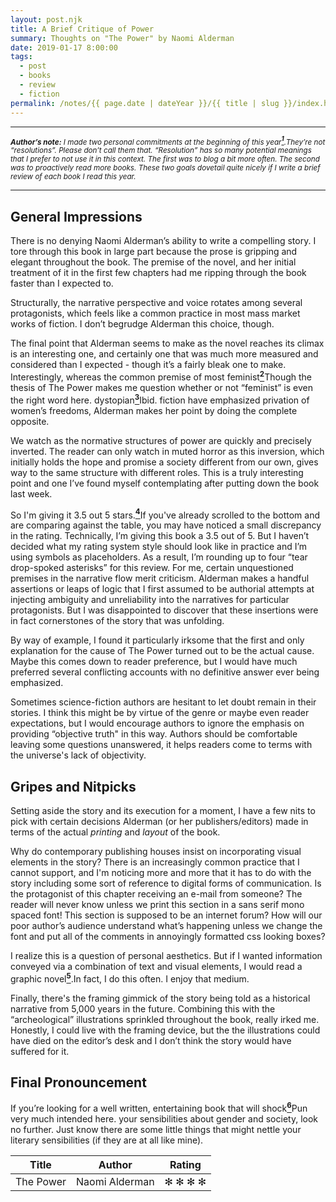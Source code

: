 ```yaml
---
layout: post.njk
title: A Brief Critique of Power
summary: Thoughts on "The Power" by Naomi Alderman
date: 2019-01-17 8:00:00
tags:
  - post
  - books
  - review
  - fiction
permalink: /notes/{{ page.date | dateYear }}/{{ title | slug }}/index.html
---
```


- - - -
<small>_**Author’s note:** I made two personal commitments at the beginning of this year<a class="footnote" href="#footnote-1"><sup><b>1</b></sup></a>.<span class="footnote-text">They’re not “resolutions”. Please don’t call them that. “Resolution” has so many potential meanings that I prefer to not use it in this context.</span> The first was to blog a bit more often. The second was to proactively read more books. These two goals dovetail quite nicely if I  write a brief review of each book I read this year._</small>
- - - -

## General Impressions

There is no denying Naomi Alderman’s ability to write a compelling story. I tore through this book in large part because the prose is gripping and elegant throughout the book. The premise of the novel, and her initial treatment of it in the first few chapters had me ripping through the book faster than I expected to.

Structurally, the narrative perspective and voice rotates among several protagonists, which feels like a common practice in most mass market works of fiction. I don’t begrudge Alderman this choice, though.

The final point that Alderman seems to make as the novel reaches its climax is an interesting one, and certainly one that was much more measured and considered than I expected - though it’s a fairly bleak one to make. Interestingly, whereas the common premise of most feminist<a class="footnote" href="#footnote-2"><sup><b>2</b></sup></a><span class="footnote-text">Though the thesis of The Power makes me question whether or not “feminist” is even the right word here.</span> dystopian<a class="footnote" href="#footnote-3"><sup><b>3</b></sup></a><span class="footnote-text">Ibid.</span> fiction have emphasized privation of women’s freedoms, Alderman makes her point by doing the complete opposite.

We watch as the normative structures of power are quickly and precisely inverted. The reader can only watch in muted horror as this inversion, which initially holds the  hope and promise a society different from our own, gives way to the same structure with different roles. This is a truly interesting point and one I’ve found myself contemplating after putting down the book last week.

So I'm giving it 3.5 out 5 stars.<a class="footnote" href="#footnote-4"><sup><b>4</b></sup></a><span class="footnote-text">If you've already scrolled to the bottom and are comparing against the table, you may have noticed a small discrepancy in the rating. Technically, I’m giving this book a 3.5 out of 5. But I haven’t decided what my rating system style should look like in practice and I’m using symbols as placeholders. As a result, I’m rounding up to four “tear drop-spoked asterisks” for this review.</span> For me, certain unquestioned premises in the narrative flow merit criticism. Alderman makes a handful assertions or leaps of logic that I first assumed to be authorial attempts at injecting ambiguity and unreliability into the narratives for particular protagonists. But I was disappointed to discover that these insertions were in fact cornerstones of the story that was unfolding.

By way of example, I found it particularly irksome that the first and only explanation for the cause of The Power turned out to be the actual cause. Maybe this comes down to reader preference, but I would have much preferred several conflicting accounts with no definitive answer ever being emphasized.

Sometimes science-fiction authors are hesitant to let doubt remain in their stories. I think this might be by virtue of the genre or maybe even reader expectations, but I would encourage authors to ignore the emphasis on providing “objective truth" in this way. Authors should be comfortable leaving some questions unanswered, it helps readers come to terms with the universe's lack of objectivity.

## Gripes and Nitpicks
Setting aside the story and its execution for a moment, I have a few nits to pick with certain decisions Alderman (or her publishers/editors) made in terms of the actual _printing_ and _layout_ of the book.

Why do contemporary publishing houses insist on incorporating visual elements in the story? There is an increasingly common practice that I cannot support, and I'm noticing more and more that it has to do with the story including some sort of reference to digital forms of communication. Is the protagonist of this chapter receiving an e-mail from someone? The reader will never know unless we print this section in a sans serif mono spaced font! This section is supposed to be an internet forum? How will our poor author’s audience understand what’s happening unless we change the font and put all of the comments in annoyingly formatted css looking boxes?  

I realize this is a question of personal aesthetics. But if I wanted information conveyed via a combination of text and visual elements, I would read a graphic novel<a class="footnote" href="#footnote-5"><sup><b>5</b></sup></a>.<span class="footnote-text">In fact, I do this often. I enjoy that medium.</span>

Finally, there's the framing gimmick of the story being told as a historical narrative from 5,000 years in the future. Combining this with the “archeological” illustrations sprinkled throughout the book, really irked me. Honestly, I could live with the framing device, but the the illustrations could have died on the editor’s desk and I don’t think the story would have suffered for it.

## Final Pronouncement
If you’re looking for a well written, entertaining book that will shock<a class="footnote" href="#footnote-6"><sup><b>6</b></sup></a><span class="footnote-text">Pun very much intended here.</span> your sensibilities about gender and society, look no further. Just know there are some little things that might nettle your literary sensibilities (if they are at all like mine).

| Title        | Author           | Rating  |
| ------------- | ------------- | ----- |
| The Power     | Naomi Alderman | ✻ ✻ ✻ ✻ |
